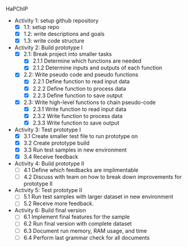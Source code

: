 HaPChIP
- Activity 1: setup github repository
  - [x] 1.1: setup repo
  - [x] 1.2: write descriptions and goals
  - [x] 1.3: write code structure
- Activity 2: Build prototype I
  - [x] 2.1: Break project into smaller tasks 
    - [x] 2.1.1 Determine which functions are needed
    - [x] 2.1.2 Determine inputs and outputs of each function
  - [x] 2.2: Write pseudo code and pseudo functions
    - [x] 2.2.1 Define function to read input data
    - [x] 2.2.2 Define function to process data
    - [x] 2.2.3 Define function to save output
  - [x] 2.3: Write high-level functions to chain pseudo-code
    - [x] 2.3.1 Write function to read input data
    - [x] 2.3.2 Write function to process data
    - [x] 2.3.3 Write function to save output
- Activity 3: Test prototype I
  - [x] 3.1 Create smaller test file to run prototype on
  - [x] 3.2 Create prototype build
  - [x] 3.3 Run test samples in new environment
  - [x] 3.4 Receive feedback
- Activity 4: Build prototype II
  - [ ] 4.1 Define which feedbacks are implimentable 
  - [ ] 4.2 Discuss with team on how to break down improvements for prototype II
- Activity 5: Test prototype II
  - [ ] 5.1 Run test samples with larger dataset in new environment
  - [ ] 5.2 Receive more feedback.
- Activity 6: Build final version
  - [ ] 6.1 Implement final features for the sample
  - [ ] 6.2 Run final version with complete dataset
  - [ ] 6.3 Document run memory, RAM usage, and time
  - [ ] 6.4 Perform last grammar check for all documents
